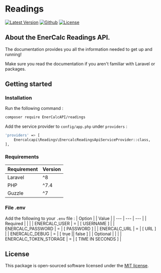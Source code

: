 # Readings

[![Latest Version](https://img.shields.io/badge/release-v0.0.1-blue?style=plastic)](https://github.com/EnerCalcAPI/readings/releases) [![Github](https://img.shields.io/github/issues/EnerCalcAPI/readings?style=plastic)](https://github.com/EnerCalcAPI/readings/issues) [![License](https://img.shields.io/github/license/EnerCalcAPI/readings?style=plastic)](https://opensource.org/licenses/MIT)

## About the EnerCalc Readings API.
The documentation provides you all the information needed to get up and running!

Make sure you read the documentation if you aren't familiar with Laravel or packages.

## Getting started

### Installation
Run the following command :

```bash
composer require EnerCalcAPI/readings
```

Add the service provider to ``` config/app.php ``` under ``` providers ``` :

```bash
'providers' => [
    Enercalcapi\Readings\EnercalcReadingsApiServiceProvider::class,
],
```

### Requirements

| Requirement | Version |
| --- | --- |
| Laravel | ^8 |
| PHP | ^7.4 |
| Guzzle | ^7 |

### File .env

Add the following to your `.env` file :
| Option | | Value |
| --- | --- | --- |
| Required | | |
| ENERCALC_USER | = | [ USERNAME ] |
| ENERCALC_PASSWORD | = | [ PASSWORD ] |
| ENERCALC_URL | = | [ URL ] |
| ENERCALC_DEBUG | = | [ true \|\| false ] |
| Optional | | |
| ENERCALC_TOKEN_STORAGE | = | [ TIME IN SECONDS ] |

## License

This package is open-sourced software licensed under the [MIT license](https://opensource.org/licenses/MIT).